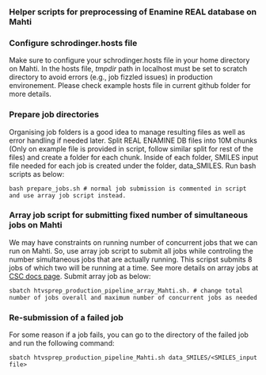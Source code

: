 ### Helper scripts for preprocessing of Enamine REAL database on Mahti

### Configure schrodinger.hosts file
Make sure to configure your schrodinger.hosts file in your home directory on Mahti. In the hosts file, *tmpdir* path in localhost  must be set to scratch directory to avoid errors (e.g., job fizzled issues) in production environement. Please check example hosts file in current github folder for more details.


### Prepare job directories 
Organising job folders is a good idea to manage resulting files as well as error handling if needed later. Split REAL ENAMINE DB files into 10M chunks (Only on example file is provided in script, follow similar split for rest of the files) and create a folder for each chunk. Inside of each folder, SMILES input file needed for each job is created under the folder, data_SMILES.  Run bash scripts as below:
```
bash prepare_jobs.sh # normal job submission is commented in script and use array job script instead.

```
### Array job script for submitting fixed number of simultaneous jobs on Mahti

We may have constraints on running number of concurrent jobs that we can run on Mahti. So, use array job script to submit all jobs while controling  the number simultaneous jobs that are actually running.  This scripst submits 8 jobs of which two will be running at a time. See more details on array jobs at [CSC docs page](https://docs.csc.fi/computing/running/array-jobs/). Submit array job as below:

```
sbatch htvsprep_production_pipeline_array_Mahti.sh. # change total number of jobs overall and maximum number of concurrent jobs as needed

```
### Re-submission of a failed job
For some reason if a job fails, you can go to the directory of the failed job and run the following command:

```
sbatch htvsprep_production_pipeline_Mahti.sh data_SMILES/<SMILES_input file>

```
